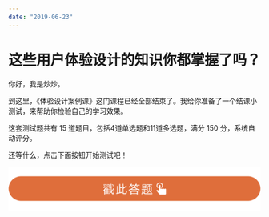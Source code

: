```yaml
---
date: "2019-06-23"
---  
```

      
# 这些用户体验设计的知识你都掌握了吗？
你好，我是炒炒。

到这里，《体验设计案例课》这门课程已经全部结束了。我给你准备了一个结课小测试，来帮助你检验自己的学习效果。

这套测试题共有 15 道题目，包括4道单选题和11道多选题，满分 150 分，系统自动评分。

还等什么，点击下面按钮开始测试吧！

[![](./httpsstatic001geekbangorgresourceimage28a428d1be62669b4f3cc01c36466bf811a4.png)](http://time.geekbang.org/quiz/intro?act_id=376&exam_id=1115)

<!-- [[[read_end]]] -->